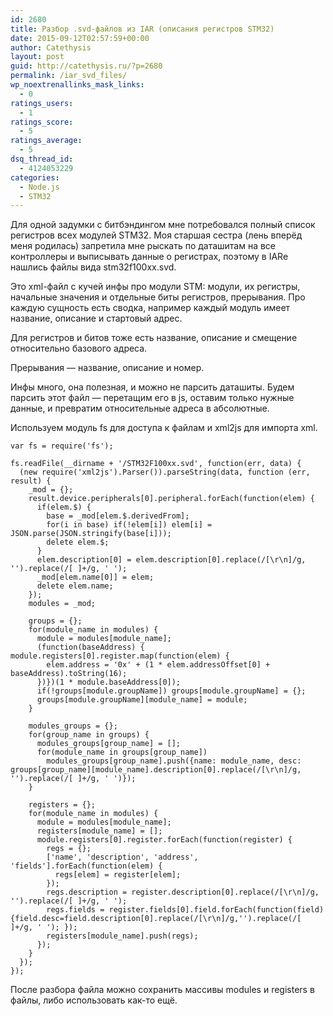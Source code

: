 ```yaml
---
id: 2680
title: Разбор .svd-файлов из IAR (описания регистров STM32)
date: 2015-09-12T02:57:59+00:00
author: Catethysis
layout: post
guid: http://catethysis.ru/?p=2680
permalink: /iar_svd_files/
wp_noextrenallinks_mask_links:
  - 0
ratings_users:
  - 1
ratings_score:
  - 5
ratings_average:
  - 5
dsq_thread_id:
  - 4124053229
categories:
  - Node.js
  - STM32
---
```

Для одной задумки с битбэндингом мне потребовался полный список регистров всех модулей STM32. Моя старшая сестра (лень вперёд меня родилась) запретила мне рыскать по даташитам на все контроллеры и выписывать данные о регистрах, поэтому в IARе нашлись файлы вида stm32f100xx.svd.

Это xml-файл с кучей инфы про модули STM: модули, их регистры, начальные значения и отдельные биты регистров, прерывания. Про каждую сущность есть сводка, например каждый модуль имеет название, описание и стартовый адрес.
  
Для регистров и битов тоже есть название, описание и смещение относительно базового адреса.
  
Прерывания &#8212; название, описание и номер.

Инфы много, она полезная, и можно не парсить даташиты. Будем парсить этот файл &#8212; перетащим его в js, оставим только нужные данные, и превратим относительные адреса в абсолютные.

<!--more-->

Используем модуль fs для доступа к файлам и xml2js для импорта xml.

<pre><code class="javascript">var fs = require('fs');

fs.readFile(__dirname + '/STM32F100xx.svd', function(err, data) {
  (new require('xml2js').Parser()).parseString(data, function (err, result) {
    _mod = {};
    result.device.peripherals[0].peripheral.forEach(function(elem) {
      if(elem.$) {
        base = _mod[elem.$.derivedFrom];
        for(i in base) if(!elem[i]) elem[i] = JSON.parse(JSON.stringify(base[i]));
        delete elem.$;
      }
      elem.description[0] = elem.description[0].replace(/[\r\n]/g, '').replace(/[ ]+/g, ' ');
      _mod[elem.name[0]] = elem;
      delete elem.name;
    });
    modules = _mod;

    groups = {};
    for(module_name in modules) {
      module = modules[module_name];
      (function(baseAddress) { module.registers[0].register.map(function(elem) {
        elem.address = '0x' + (1 * elem.addressOffset[0] + baseAddress).toString(16);
      })})(1 * module.baseAddress[0]);
      if(!groups[module.groupName]) groups[module.groupName] = {};
      groups[module.groupName][module_name] = module;
    }

    modules_groups = {};
    for(group_name in groups) {
      modules_groups[group_name] = [];
      for(module_name in groups[group_name])
        modules_groups[group_name].push({name: module_name, desc: groups[group_name][module_name].description[0].replace(/[\r\n]/g, '').replace(/[ ]+/g, ' ')});
    }

    registers = {};
    for(module_name in modules) {
      module = modules[module_name];
      registers[module_name] = [];
      module.registers[0].register.forEach(function(register) {
        regs = {};
        ['name', 'description', 'address', 'fields'].forEach(function(elem) {
          regs[elem] = register[elem];
        });
        regs.description = register.description[0].replace(/[\r\n]/g, '').replace(/[ ]+/g, ' ');
        regs.fields = register.fields[0].field.forEach(function(field){field.desc=field.description[0].replace(/[\r\n]/g,'').replace(/[ ]+/g, ' '); });
        registers[module_name].push(regs);
      });
    }
  });
});</code></pre>

После разбора файла можно сохранить массивы modules и registers в файлы, либо использовать как-то ещё.